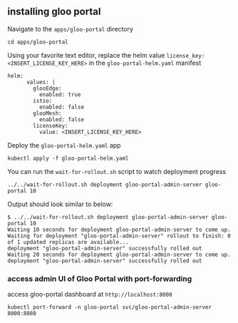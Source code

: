 ## installing gloo portal
Navigate to the `apps/gloo-portal` directory
```
cd apps/gloo-portal
```

Using your favorite text editor, replace the helm value `license_key: <INSERT_LICENSE_KEY_HERE>` in the `gloo-portal-helm.yaml` manifest
```
helm:
      values: |
        glooEdge:
          enabled: true
        istio:
          enabled: false
        glooMesh:
          enabled: false
        licenseKey: 
          value: <INSERT_LICENSE_KEY_HERE>
```

Deploy the `gloo-portal-helm.yaml` app
```
kubectl apply -f gloo-portal-helm.yaml
```

You can run the `wait-for-rollout.sh` script to watch deployment progress
```
../../wait-for-rollout.sh deployment gloo-portal-admin-server gloo-portal 10
```

Output should look similar to below:
```
$ ../../wait-for-rollout.sh deployment gloo-portal-admin-server gloo-portal 10
Waiting 10 seconds for deployment gloo-portal-admin-server to come up.
Waiting for deployment "gloo-portal-admin-server" rollout to finish: 0 of 1 updated replicas are available...
deployment "gloo-portal-admin-server" successfully rolled out
Waiting 20 seconds for deployment gloo-portal-admin-server to come up.
deployment "gloo-portal-admin-server" successfully rolled out
```

### access admin UI of Gloo Portal with port-forwarding
access gloo-portal dashboard at `http://localhost:8000`
```
kubectl port-forward -n gloo-portal svc/gloo-portal-admin-server 8000:8080
```
